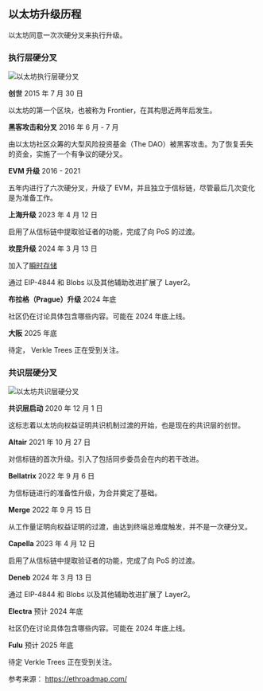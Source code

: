 ## 以太坊升级历程

以太坊同意一次次硬分叉来执行升级。

### 执行层硬分叉

![以太坊执行层硬分叉](https://img.learnblockchain.cn/pics/20240828181743.png)



**创世**  2015 年 7 月 30 日

以太坊的第一个区块，也被称为 Frontier，在其构思近两年后发生。

**黑客攻击和分叉**  2016 年 6 月 - 7 月

由以太坊社区众筹的大型风险投资基金（The DAO）被黑客攻击。为了恢复丢失的资金，实施了一个有争议的硬分叉。

**EVM 升级**  2016 - 2021

五年内进行了六次硬分叉，升级了 EVM，并且独立于信标链，尽管最后几次变化是为准备工作。

**上海升级** 2023 年 4 月 12 日

启用了从信标链中提取验证者的功能，完成了向 PoS 的过渡。

**坎昆升级**  2024 年 3 月 13 日

加入了[瞬时存储](https://learnblockchain.cn/tags/瞬态存储)

通过 EIP-4844 和 Blobs 以及其他辅助改进扩展了 Layer2。

**布拉格（Prague）升级** 2024 年底

社区仍在讨论具体包含哪些内容。可能在 2024 年底上线。

**大阪** 2025 年底

待定， Verkle Trees 正在受到关注。

### 共识层硬分叉

![以太坊共识层硬分叉](https://img.learnblockchain.cn/pics/20240828181757.png)

**共识层启动**  2020 年 12 月 1 日

这标志着以太坊向权益证明共识机制过渡的开始，也是现在的共识层的创世。

**Altair**  2021 年 10 月 27 日

对信标链的首次升级。引入了包括同步委员会在内的若干改进。

**Bellatrix**  2022 年 9 月 6 日

为信标链进行的准备性升级，为合并奠定了基础。

**Merge**  2022 年 9 月 15 日

从工作量证明向权益证明的过渡，由达到终端总难度触发，并不是一次硬分叉。

**Capella**  2023 年 4 月 12 日

启用了从信标链中提取验证者的功能，完成了向 PoS 的过渡。

**Deneb**  2024 年 3 月 13 日

通过 EIP-4844 和 Blobs 以及其他辅助改进扩展了 Layer2。

**Electra** 预计 2024 年底

社区仍在讨论具体包含哪些内容。可能在 2024 年底上线。

**Fulu**  预计 2025 年底

待定 Verkle Trees 正在受到关注。





参考来源： https://ethroadmap.com/
